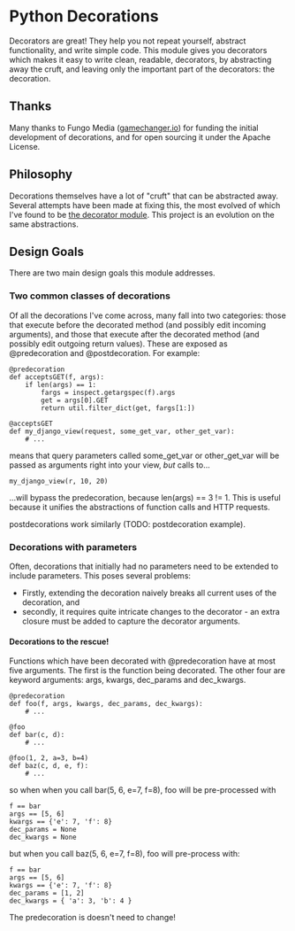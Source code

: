 # Python Decorations
Decorators are great! They help you not repeat yourself, abstract functionality, and write simple code. This module gives you decorators which makes it easy to write clean, readable, decorators, by abstracting away the cruft, and leaving only the important part of the decorators: the decoration.

## Thanks
Many thanks to Fungo Media ([gamechanger.io](http://gamechanger.io)) for funding the initial development of decorations, and for open sourcing it under the Apache License.

## Philosophy
Decorations themselves have a lot of "cruft" that can be abstracted away. Several attempts have been made at fixing this, the most evolved of which I've found to be [the decorator module](http://pypi.python.org/pypi/decorator/). This project is an evolution on the same abstractions.

## Design Goals

There are two main design goals this module addresses.

### Two common classes of decorations

Of all the decorations I've come across, many fall into two categories: those that execute before the decorated method (and possibly edit incoming arguments), and those that execute after the decorated method (and possibly edit outgoing return values). These are exposed as @predecoration and @postdecoration. For example:

    @predecoration
    def acceptsGET(f, args):
        if len(args) == 1:
            fargs = inspect.getargspec(f).args
            get = args[0].GET
            return util.filter_dict(get, fargs[1:])
    
    @acceptsGET
    def my_django_view(request, some_get_var, other_get_var):
        # ...
        
means that query parameters called some_get_var or other_get_var will be passed as arguments right into your view, *but* calls to...
    
    my_django_view(r, 10, 20)
    
...will bypass the predecoration, because len(args) == 3 != 1. This is useful because it unifies the abstractions of function calls and HTTP requests.

postdecorations work similarly (TODO: postdecoration example).

### Decorations with parameters

Often, decorations that initially had no parameters need to be extended to include parameters. This poses several problems:

* Firstly, extending the decoration naively breaks all current uses of the decoration, and
* secondly, it requires quite intricate changes to the decorator - an extra closure must be added to capture the decorator arguments.

#### Decorations to the rescue!

Functions which have been decorated with @predecoration have at most five arguments. The first is the function being decorated. The other four are keyword arguments: args, kwargs, dec\_params and dec\_kwargs.

    @predecoration
    def foo(f, args, kwargs, dec_params, dec_kwargs):
        # ...
    
    @foo
    def bar(c, d):
        # ...
    
    @foo(1, 2, a=3, b=4)
    def baz(c, d, e, f):
        # ...

so when when you call bar(5, 6, e=7, f=8), foo will be pre-processed with

    f == bar
    args == [5, 6]
    kwargs == {'e': 7, 'f': 8}
    dec_params = None
    dec_kwargs = None

but when you call baz(5, 6, e=7, f=8), foo will pre-process with:

    f == bar
    args == [5, 6]
    kwargs == {'e': 7, 'f': 8}
    dec_params = [1, 2]
    dec_kwargs = { 'a': 3, 'b': 4 }

The predecoration is doesn't need to change!
